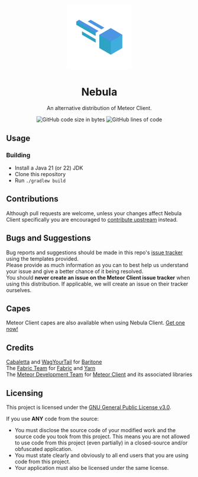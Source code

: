 
<p align="center">
<img src="https://raw.githubusercontent.com/NebulaeDevelopment/nebula-client/master/src/main/resources/assets/nebula-client/textures/nebula.png" alt="nebula-client-logo" width="35%"/>
</p>

<h1 align="center">Nebula</h1>
<p align="center">An alternative distribution of Meteor Client.</p>

<div align="center">
    <img src="https://img.shields.io/github/languages/code-size/NebulaeDevelopment/nebula-client?color=4baeda" alt="GitHub code size in bytes"/>
    <img src="https://img.shields.io/endpoint?url=https://ghloc.vercel.app/api/NebulaeDevelopment/nebula-client/badge?filter=.java$&label=lines%20of%20code&color=4baeda" alt="GitHub lines of code"/>
</div>

## Usage

### Building
- Install a Java 21 (or 22) JDK
- Clone this repository
- Run `./gradlew build`

## Contributions
Although pull requests are welcome, unless your changes affect Nebula Client specifically you are encouraged to [contribute upstream](https://github.com/MeteorDevelopment/meteor-client/pulls) instead.

## Bugs and Suggestions
Bug reports and suggestions should be made in this repo's [issue tracker](https://github.com/MeteorDevelopment/meteor-client/issues) using the templates provided.  
Please provide as much information as you can to best help us understand your issue and give a better chance of it being resolved.  
You should **never create an issue on the Meteor Client issue tracker** when using this distribution. If applicable, we will create an issue on their tracker ourselves.

## Capes
Meteor Client capes are also available when using Nebula Client. [Get one now!](https://meteorclient.com/donate)

## Credits
[Cabaletta](https://github.com/cabaletta) and [WagYourTail](https://github.com/wagyourtail) for [Baritone](https://github.com/cabaletta/baritone)  
The [Fabric Team](https://github.com/FabricMC) for [Fabric](https://github.com/FabricMC/fabric-loader) and [Yarn](https://github.com/FabricMC/yarn)  
The [Meteor Development Team](https://github.com/MeteorDevelopment) for [Meteor Client](https://github.com/MeteorDevelopment/meteor-client) and its associated libraries

## Licensing
This project is licensed under the [GNU General Public License v3.0](https://www.gnu.org/licenses/gpl-3.0.en.html). 

If you use **ANY** code from the source:
- You must disclose the source code of your modified work and the source code you took from this project. This means you are not allowed to use code from this project (even partially) in a closed-source and/or obfuscated application.
- You must state clearly and obviously to all end users that you are using code from this project.
- Your application must also be licensed under the same license.
